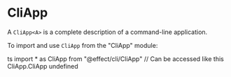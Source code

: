 # CliApp

A `CliApp<A>` is a complete description of a command-line application.

To import and use `CliApp` from the "CliApp" module:

ts
import \* as CliApp from "@effect/cli/CliApp"
// Can be accessed like this
CliApp.CliApp
undefined
